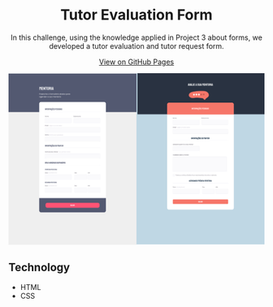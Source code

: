<h1 align="center">Tutor Evaluation Form</h1>

<p align="center">In this challenge, using the knowledge applied in Project 3 about forms, we developed a tutor evaluation and tutor request form.</p>

<p align="center">
  <a href="https://lucasspor.github.io/Rocketseat_Explorer/HTML_CSS/Desafios/03_Forms" target="_blank">View on GitHub Pages</a>
</p>

<p align="center">
  <img src="./.github/preview.png" alt="Project Preview"/>
</p>

## Technology

- HTML
- CSS